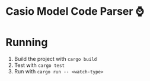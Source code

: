 # Casio Model Code Parser ⌚

# Running

1. Build the project with `cargo build`
2. Test with `cargo test`
3. Run with `cargo run -- <watch-type>`
